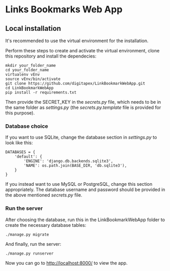 # Links Bookmarks Web App

## Local installation

It's recommended to use the virtual environment for the installation.

Perform these steps to create and activate the virtual environment, clone this repository and install the dependecies:

```
mkdir your_folder_name
cd your_folder_name
virtualenv vEnv
source vEnv/bin/activate
git clone https://github.com/digitapex/LinkBookmarkWebApp.git
cd LinkBookmarkWebApp
pip install -r requirements.txt
```

Then provide the SECRET_KEY in the *secrets.py* file, which needs to be in the same folder as *settings.py* (the *secrets.py.template* file is provided for this purpose).

### Database choice

If you want to use SQLite, change the database section in *settings.py* to look like this:

```
DATABASES = {
    'default': {
        'ENGINE': 'django.db.backends.sqlite3',
        'NAME': os.path.join(BASE_DIR, 'db.sqlite3'),
    }
}
```

If you instead want to use MySQL or PostgreSQL, change this section appropriately. The database username and password should be provided in the above mentioned *secrets.py* file.

### Run the server

After choosing the database, run this in the LinkBookmarkWebApp folder to create the necessary database tables:

```
./manage.py migrate
```

And finally, run the server:

```
./manage.py runserver
```

Now you can go to <http://localhost:8000/> to view the app.


